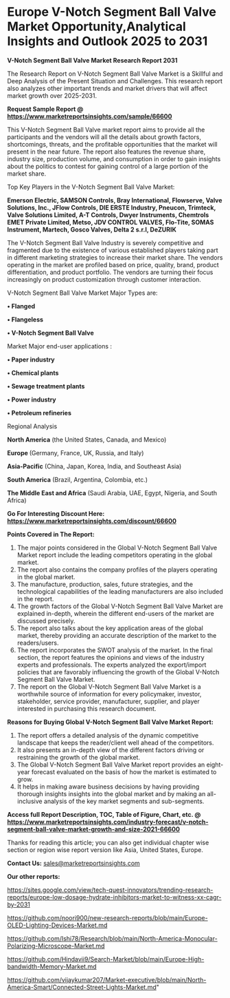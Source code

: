 # Europe V-Notch Segment Ball Valve Market Opportunity,Analytical Insights and Outlook 2025 to 2031

<strong>V-Notch Segment Ball Valve Market Research Report 2031</strong>

The Research Report on V-Notch Segment Ball Valve Market is a Skillful and Deep Analysis of the Present Situation and Challenges. This research report also analyzes other important trends and market drivers that will affect market growth over 2025-2031.

<strong>Request Sample Report @ <a href=https://www.marketreportsinsights.com/sample/66600>https://www.marketreportsinsights.com/sample/66600</a></strong>

This V-Notch Segment Ball Valve market report aims to provide all the participants and the vendors will all the details about growth factors, shortcomings, threats, and the profitable opportunities that the market will present in the near future. The report also features the revenue share, industry size, production volume, and consumption in order to gain insights about the politics to contest for gaining control of a large portion of the market share.

Top Key Players in the V-Notch Segment Ball Valve Market:

<strong>Emerson Electric, SAMSON Controls, Bray International, Flowserve, Valve Solutions, Inc., JFlow Controls, DIE ERSTE Industry, Pneucon, Trimteck, Valve Solutions Limited, A-T Controls, Dwyer Instruments, Chemtrols EMET Private Limited, Metso, JDV CONTROL VALVES, Flo-Tite, SOMAS Instrument, Martech, Gosco Valves, Delta 2 s.r.l, DeZURIK</strong>

The V-Notch Segment Ball Valve Industry is severely competitive and fragmented due to the existence of various established players taking part in different marketing strategies to increase their market share. The vendors operating in the market are profiled based on price, quality, brand, product differentiation, and product portfolio. The vendors are turning their focus increasingly on product customization through customer interaction.

V-Notch Segment Ball Valve Market Major Types are:

<strong>• Flanged

• Flangeless

• V-Notch Segment Ball Valve</strong>

Market Major end-user applications :

<strong>• Paper industry

• Chemical plants

• Sewage treatment plants

• Power industry

• Petroleum refineries</strong>

Regional Analysis

</u><strong><b>North America</b></strong> (the United States, Canada, and Mexico)

<strong><b>Europe </b></strong>(Germany, France, UK, Russia, and Italy)

<strong><b>Asia-Pacific</b></strong> (China, Japan, Korea, India, and Southeast Asia)

<strong><b>South America</b></strong> (Brazil, Argentina, Colombia, etc.)

<strong><b>The Middle East and Africa</b></strong> (Saudi Arabia, UAE, Egypt, Nigeria, and South Africa)

<strong>Go For Interesting Discount Here: <a href=https://www.marketreportsinsights.com/discount/66600>https://www.marketreportsinsights.com/discount/66600</a></strong>

<strong>Points Covered in The Report:</strong>
<ol>
  <li>The major points considered in the Global V-Notch Segment Ball Valve Market report include the leading competitors operating in the global market.</li>
  <li>The report also contains the company profiles of the players operating in the global market.</li>
  <li>The manufacture, production, sales, future strategies, and the technological capabilities of the leading manufacturers are also included in the report.</li>
  <li>The growth factors of the Global V-Notch Segment Ball Valve Market are explained in-depth, wherein the different end-users of the market are discussed precisely.</li>
  <li>The report also talks about the key application areas of the global market, thereby providing an accurate description of the market to the readers/users.</li>
  <li>The report incorporates the SWOT analysis of the market. In the final section, the report features the opinions and views of the industry experts and professionals. The experts analyzed the export/import policies that are favorably influencing the growth of the Global V-Notch Segment Ball Valve Market.</li>
  <li>The report on the Global V-Notch Segment Ball Valve Market is a worthwhile source of information for every policymaker, investor, stakeholder, service provider, manufacturer, supplier, and player interested in purchasing this research document.</li>
</ol>
<strong>Reasons for Buying Global V-Notch Segment Ball Valve Market Report:</strong>

<ol>
  <li>The report offers a detailed analysis of the dynamic competitive landscape that keeps the reader/client well ahead of the competitors.</li>
  <li>It also presents an in-depth view of the different factors driving or restraining the growth of the global market.</li>
  <li>The Global V-Notch Segment Ball Valve Market report provides an eight-year forecast evaluated on the basis of how the market is estimated to grow.</li>
  <li>It helps in making aware business decisions by having providing thorough insights insights into the global market and by making an all-inclusive analysis of the key market segments and sub-segments.</li>
</ol>
<strong>Access full Report Description, TOC, Table of Figure, Chart, etc. @ <a href=https://www.marketreportsinsights.com/industry-forecast/v-notch-segment-ball-valve-market-growth-and-size-2021-66600>https://www.marketreportsinsights.com/industry-forecast/v-notch-segment-ball-valve-market-growth-and-size-2021-66600</a></strong>


Thanks for reading this article; you can also get individual chapter wise section or region wise report version like Asia, United States, Europe.

<strong>Contact Us:</strong>
sales@marketreportsinsights.com

<strong>Our other reports:</strong>

<a href=https://sites.google.com/view/tech-quest-innovators/trending-research-reports/europe-low-dosage-hydrate-inhibitors-market-to-witness-xx-cagr-by-2031>https://sites.google.com/view/tech-quest-innovators/trending-research-reports/europe-low-dosage-hydrate-inhibitors-market-to-witness-xx-cagr-by-2031</a>

<a href=https://github.com/noori900/new-research-reports/blob/main/Europe-OLED-Lighting-Devices-Market.md>https://github.com/noori900/new-research-reports/blob/main/Europe-OLED-Lighting-Devices-Market.md</a>

<a href=https://github.com/Ishi78/Research/blob/main/North-America-Monocular-Polarizing-Microscope-Market.md>https://github.com/Ishi78/Research/blob/main/North-America-Monocular-Polarizing-Microscope-Market.md</a>

<a href=https://github.com/Hindavii9/Search-Market/blob/main/Europe-High-bandwidth-Memory-Market.md>https://github.com/Hindavii9/Search-Market/blob/main/Europe-High-bandwidth-Memory-Market.md</a>

<a href=https://github.com/vijaykumar207/Market-executive/blob/main/North-America-Smart/Connected-Street-Lights-Market.md>https://github.com/vijaykumar207/Market-executive/blob/main/North-America-Smart/Connected-Street-Lights-Market.md</a>"
